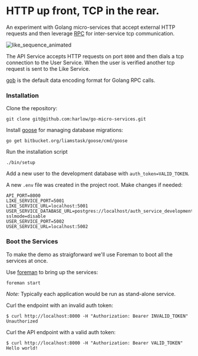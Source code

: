 # HTTP up front, TCP in the rear.

An experiment with Golang micro-services that accept external HTTP requests and then
leverage [RPC][3] for inter-service tcp communication.

![like_sequence_animated](https://cloud.githubusercontent.com/assets/739782/6776496/81a69638-d0fc-11e4-915a-c0b37108c641.gif)

The API Service accepts HTTP requests on port `8000` and then dials a tcp connection
to the User Service. When the user is verified another tcp request is sent to the Like Service.

[gob][3] is the default data encoding format for Golang RPC calls.

### Installation

Clone the repository:

    git clone git@github.com:harlow/go-micro-services.git

Install [goose][1] for managing database migrations:

    go get bitbucket.org/liamstask/goose/cmd/goose

Run the installation script

    ./bin/setup

Add a new user to the development database with `auth_token=VALID_TOKEN`.

A new `.env` file was created in the project root. Make changes if needed:

    API_PORT=8000
    LIKE_SERVICE_PORT=5001
    LIKE_SERVICE_URL=localhost:5001
    USER_SERVICE_DATABASE_URL=postgres://localhost/auth_service_development?sslmode=disable
    USER_SERVICE_PORT=5002
    USER_SERVICE_URL=localhost:5002

### Boot the Services

To make the demo as straigforward we'll use Foreman to boot all the services at once.

Use [foreman][2] to bring up the services:

    foreman start

_Note:_ Typically each application would be run as stand-alone service.

Curl the endpoint with an invalid auth token:

    $ curl http://localhost:8000 -H "Authorization: Bearer INVALID_TOKEN"
    Unauthorized

Curl the API endpoint with a valid auth token:

    $ curl http://localhost:8000 -H "Authorization: Bearer VALID_TOKEN"
    Hello world!

[1]: https://bitbucket.org/liamstask/goose
[2]: https://github.com/ddollar/foreman
[3]: http://golang.org/pkg/net/rpc/
[4]: http://golang.org/pkg/encoding/gob/
